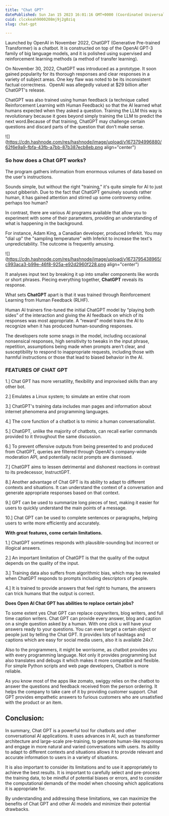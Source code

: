 ```yaml
---
title: "Chat GPT"
datePublished: Sun Jan 15 2023 16:01:16 GMT+0000 (Coordinated Universal Time)
cuid: clcxkeah9000208mj9j2g0ziq
slug: chat-gpt

---
```


Launched by OpenAI in November 2022, ChatGPT (Generative Pre-trained Transformer) is a chatbot. It is constructed on top of the OpenAI GPT-3 family of big language models, and it is polished using supervised and reinforcement learning methods (a method of transfer learning).

On November 30, 2022, ChatGPT was introduced as a prototype. It soon gained popularity for its thorough responses and clear responses in a variety of subject areas. One key flaw was noted to be its inconsistent factual correctness.  OpenAI was allegedly valued at $29 billion after ChatGPT's release.

ChatGPT was also trained using human feedback (a technique called Reinforcement Learning with Human Feedback) so that the AI learned what humans expected when they asked a question. Training the LLM this way is revolutionary because it goes beyond simply training the LLM to predict the next word.Because of that training, ChatGPT may challenge certain questions and discard parts of the question that don’t make sense.

![](https://cdn.hashnode.com/res/hashnode/image/upload/v1673794996880/62f6e9a9-fbfa-43fb-a7bb-87b387ecb8eb.png align="center")

### **So how does a Chat GPT works?**

The program gathers information from enormous volumes of data based on the user's instructions.

Sounds simple, but without the right "training," it's quite simple for AI to just spout gibberish. Due to the fact that ChatGPT genuinely sounds rather human, it has gained attention and stirred up some controversy online. perhaps too human?

In contrast, there are various AI programs available that allow you to experiment with some of their parameters, providing an understanding of what is happening in the background.

For instance, Adam King, a Canadian developer, produced Inferkit. You may "dial up" the "sampling temperature" with Inferkit to increase the text's unpredictability. The outcome is frequently amusing.

![](https://cdn.hashnode.com/res/hashnode/image/upload/v1673795438965/c993aca3-b99e-46f8-925a-e92d2960f228.png align="center")

It analyses input text by breaking it up into smaller components like words or short phrases. Piecing everything together, **ChatGPT** reveals its response.

What sets **ChatGPT** apart is that it was trained through Reinforcement Learning from Human Feedback (RLHF).

Human AI trainers fine-tuned the initial ChatGPT model by “playing both sides” of the interaction and giving the AI feedback on which of its responses was most appropriate. A “reward” model trains the AI to recognize when it has produced human-sounding responses.

The developers note some snags in the model, including occasional nonsensical responses, high sensitivity to tweaks in the input phrase, repetition, assumptions being made when prompts aren’t clear, and susceptibility to respond to inappropriate requests, including those with harmful instructions or those that lead to biased behavior in the AI.

### FEATURES OF CHAT GPT

1.\] Chat GPT has more versatility, flexibility and improvised skills than any other bot.

2.\] Emulates a Linux system; to simulate an entire chat room

3.\] ChatGPT's training data includes man pages and information about internet phenomena and programming languages.

4.\] The core function of a chatbot is to mimic a human conversationalist.

5.\] ChatGPT, unlike the majority of chatbots, can recall earlier commands provided to it throughout the same discussion.

6.\] To prevent offensive outputs from being presented to and produced from ChatGPT, queries are filtered through OpenAI's company-wide moderation API, and potentially racist prompts are dismissed.

7.\] ChatGPT aims to lessen detrimental and dishonest reactions in contrast to its predecessor, InstructGPT.

8.\] Another advantage of Chat GPT is its ability to adapt to different contexts and situations. It can understand the context of a conversation and generate appropriate responses based on that context.

9.\] GPT can be used to summarize long pieces of text, making it easier for users to quickly understand the main points of a message. 

10.\] Chat GPT can be used to complete sentences or paragraphs, helping users to write more efficiently and accurately. 

**With great features, come certain limitations.**

1.\] ChatGPT sometimes responds with plausible-sounding but incorrect or illogical answers.

2.\] An important limitation of ChatGPT is that the quality of the output depends on the quality of the input.

3.\] Training data also suffers from algorithmic bias, which may be revealed when ChatGPT responds to prompts including descriptors of people.

4.\] It is trained to provide answers that feel right to humans, the answers can trick humans that the output is correct.

**Does Open AI Chat GPT has abilities to replace certain jobs?**

To some extent yes Chat GPT can replace copywriters, blog writers, and full time caption writers. Chat GPT can provide every answer, blog and caption on a single question asked by a human. With one click u will have your answers ready to your questions. You can even target a certain object or people just by telling the Chat GPT. It provides lots of hashtags and captions which are easy for social media users, also it is available 24x7.

Also to the programmers, it might be worrisome, as chatbot provides you with every programming language. Not only it provides programming but also translates and debugs it which makes it more compatible and flexible. For simple Python scripts and web page developers, Chatbot is more reliable.

As you know most of the apps like zomato, swiggy relies on the chatbot to answer the questions and feedback received from the person ordering. It helps the company to take care of it by providing customer support. Chat GPT provides empathetic answers to furious customers who are unsatisfied with the product or an item.

## Conclusion: 

In summary, Chat GPT is a powerful tool for chatbots and other conversational AI applications. It uses advances in AI, such as transformer architecture and large-scale pre-training, to generate human-like responses and engage in more natural and varied conversations with users. Its ability to adapt to different contexts and situations allows it to provide relevant and accurate information to users in a variety of situations. 

It is also important to consider its limitations and to use it appropriately to achieve the best results. It is important to carefully select and pre-process the training data, to be mindful of potential biases or errors, and to consider the computational demands of the model when choosing which applications it is appropriate for.

By understanding and addressing these limitations, we can maximize the benefits of Chat GPT and other AI models and minimize their potential drawbacks.
